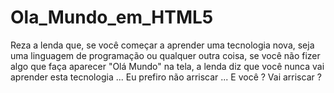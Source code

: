 # Ola_Mundo_em_HTML5
Reza a lenda que, se você começar a aprender uma tecnologia nova, seja uma linguagem de programação ou qualquer outra coisa, se você não fizer algo que faça aparecer "Olá Mundo" na tela, a lenda diz que você nunca vai aprender esta tecnologia ... Eu prefiro não arriscar ... E você ? Vai arriscar ?

